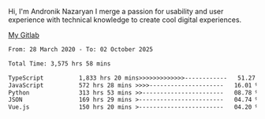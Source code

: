 Hi, I'm Andronik Nazaryan
I merge a passion for usability and user experience with technical knowledge to create cool digital experiences.

[My Gitlab](https://gitlab.com/anridev24)

<!--START_SECTION:waka-->

```txt
From: 28 March 2020 - To: 02 October 2025

Total Time: 3,575 hrs 58 mins

TypeScript          1,833 hrs 20 mins>>>>>>>>>>>>>------------   51.27 %
JavaScript          572 hrs 28 mins >>>>---------------------   16.01 %
Python              313 hrs 53 mins >>-----------------------   08.78 %
JSON                169 hrs 29 mins >------------------------   04.74 %
Vue.js              150 hrs 20 mins >------------------------   04.20 %
```

<!--END_SECTION:waka-->
